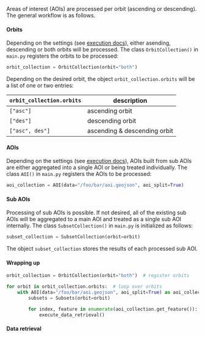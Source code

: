 Areas of interest (AOIs) are processed per orbit (ascending or descending). The general workflow is as follows.

#### Orbits

Depending on the settings (see [execution docs](execution.md)), either asending, descending or both orbits will be processed. The class `OrbitCollection()` in `main.py` registers the orbits to be processed:

``` python
orbit_collection = OrbitCollection(orbit="both")
```

Depending on the desired orbit, the object `orbit_collection.orbits` will be a list of one or two entries:

| `orbit_collection.orbits` | description                  |
|---------------------------|------------------------------|
| `["asc"]`                 | ascending orbit              |
| `["des"]`                 | descending orbit             |
| `["asc", des"]`           | ascending & descending orbit |

#### AOIs

Depending on the settings (see [execution docs](execution.md)), AOIs built from sub AOIs are either aggregated into a single AOI or being treated individually. The class `AOI()` in `main.py` registers the AOIs to be processed:

``` python
aoi_collection = AOI(data="/foo/bar/aoi.geojson", aoi_split=True)
```

#### Sub AOIs

Processing of sub AOIs is possible. If not desired, all of the existing sub AOIs will be aggregated to a main AOI and treated as a single sub AOI internally. The class `SubsetCollection()` in `main.py` is initialized as follows:

``` python
subset_collection = SubsetCollection(orbit=orbit)
```

The object `subset_collection` stores the results of each processed sub AOI.

#### Wrapping up

``` python
orbit_collection = OrbitCollection(orbit="both")  # register orbits

for orbit in orbit_collection.orbits:  # loop over orbits
    with AOI(data="/foo/bar/aoi.geojson", aoi_split=True) as aoi_collection:  # register AOIs
        subsets = Subsets(orbit=orbit)

        for index, feature in enumerate(aoi_collection.get_feature()):  # return sub AOI
            execute_data_retrieval()
```

#### Data retrieval